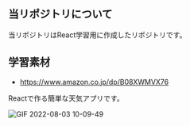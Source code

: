 ## 当リポジトリについて

当リポジトリはReact学習用に作成したリポジトリです。

## 学習素材

- https://www.amazon.co.jp/dp/B08XWMVX76


Reactで作る簡単な天気アプリです。

![GIF 2022-08-03 10-09-49](https://user-images.githubusercontent.com/35373953/182502660-9e32f59b-df69-4404-9f3b-12690b66493c.gif)
